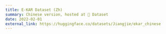 ```yaml
---
title: E-KAR Dataset (Zh)
summary: Chinese version, hosted at 🤗 Dataset
date: 2022-02-01
external_link: https://huggingface.co/datasets/Jiangjie/ekar_chinese
---
```

